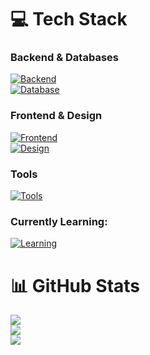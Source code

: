 # 💻 Tech Stack

### Backend & Databases
[![Backend](https://skillicons.dev/icons?i=python,django,redis)](https://skillicons.dev)  
[![Database](https://skillicons.dev/icons?i=mysql,postgres)](https://skillicons.dev)

### Frontend & Design
[![Frontend](https://skillicons.dev/icons?i=html,css)](https://skillicons.dev)  
[![Design](https://skillicons.dev/icons?i=figma,ps)](https://skillicons.dev)

### Tools
[![Tools](https://skillicons.dev/icons?i=git)](https://skillicons.dev)

### Currently Learning:
[![Learning](https://skillicons.dev/icons?i=react)](https://skillicons.dev)  

# 📊 GitHub Stats
![](https://github-readme-stats.vercel.app/api?username=VasilyaNab&theme=blue_navy&hide_border=false&include_all_commits=false&count_private=true)  
![](https://github-readme-streak-stats.herokuapp.com/?user=VasilyaNab&theme=blue_navy&hide_border=false)  
![](https://github-readme-stats.vercel.app/api/top-langs/?username=VasilyaNab&theme=blue_navy&hide_border=false&include_all_commits=false&count_private=true&layout=compact)  

<!-- Proudly created with GPRM ( https://gprm.itsvg.in ) -->
